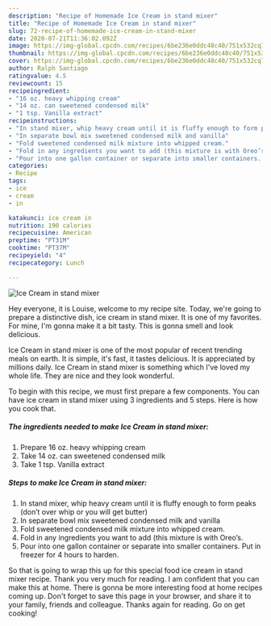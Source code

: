 ```yaml
---
description: "Recipe of Homemade Ice Cream in stand mixer"
title: "Recipe of Homemade Ice Cream in stand mixer"
slug: 72-recipe-of-homemade-ice-cream-in-stand-mixer
date: 2020-07-21T11:36:02.092Z
image: https://img-global.cpcdn.com/recipes/6be236e0ddc48c40/751x532cq70/ice-cream-in-stand-mixer-recipe-main-photo.jpg
thumbnail: https://img-global.cpcdn.com/recipes/6be236e0ddc48c40/751x532cq70/ice-cream-in-stand-mixer-recipe-main-photo.jpg
cover: https://img-global.cpcdn.com/recipes/6be236e0ddc48c40/751x532cq70/ice-cream-in-stand-mixer-recipe-main-photo.jpg
author: Ralph Santiago
ratingvalue: 4.5
reviewcount: 15
recipeingredient:
- "16 oz. heavy whipping cream"
- "14 oz. can sweetened condensed milk"
- "1 tsp. Vanilla extract"
recipeinstructions:
- "In stand mixer, whip heavy cream until it is fluffy enough to form peaks (don’t over whip or you will get butter)"
- "In separate bowl mix sweetened condensed milk and vanilla"
- "Fold sweetened condensed milk mixture into whipped cream."
- "Fold in any ingredients you want to add (this mixture is with Oreo’s."
- "Pour into one gallon container or separate into smaller containers. Put in freezer for 4 hours to harden."
categories:
- Recipe
tags:
- ice
- cream
- in

katakunci: ice cream in 
nutrition: 190 calories
recipecuisine: American
preptime: "PT31M"
cooktime: "PT37M"
recipeyield: "4"
recipecategory: Lunch

---
```



![Ice Cream in stand mixer](https://img-global.cpcdn.com/recipes/6be236e0ddc48c40/751x532cq70/ice-cream-in-stand-mixer-recipe-main-photo.jpg)

Hey everyone, it is Louise, welcome to my recipe site. Today, we're going to prepare a distinctive dish, ice cream in stand mixer. It is one of my favorites. For mine, I'm gonna make it a bit tasty. This is gonna smell and look delicious.



Ice Cream in stand mixer is one of the most popular of recent trending meals on earth. It is simple, it's fast, it tastes delicious. It is appreciated by millions daily. Ice Cream in stand mixer is something which I've loved my whole life. They are nice and they look wonderful.


To begin with this recipe, we must first prepare a few components. You can have ice cream in stand mixer using 3 ingredients and 5 steps. Here is how you cook that.

##### The ingredients needed to make Ice Cream in stand mixer:

1. Prepare 16 oz. heavy whipping cream
1. Take 14 oz. can sweetened condensed milk
1. Take 1 tsp. Vanilla extract




##### Steps to make Ice Cream in stand mixer:

1. In stand mixer, whip heavy cream until it is fluffy enough to form peaks (don’t over whip or you will get butter)
1. In separate bowl mix sweetened condensed milk and vanilla
1. Fold sweetened condensed milk mixture into whipped cream.
1. Fold in any ingredients you want to add (this mixture is with Oreo’s.
1. Pour into one gallon container or separate into smaller containers. Put in freezer for 4 hours to harden.




So that is going to wrap this up for this special food ice cream in stand mixer recipe. Thank you very much for reading. I am confident that you can make this at home. There is gonna be more interesting food at home recipes coming up. Don't forget to save this page in your browser, and share it to your family, friends and colleague. Thanks again for reading. Go on get cooking!
